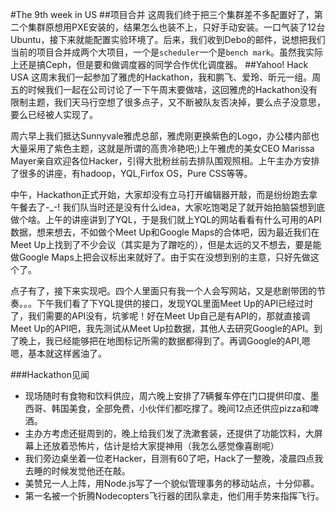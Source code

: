 #The 9th week in US
##项目合并
这周我们终于把三个集群差不多配置好了，第二个集群原想用PXE安装的，结果怎么也装不上，只好手动安装。一口气装了12台Ubuntu，接下来就能配置实验环境了。后来，我们收到Debo的邮件，说想把我们当前的项目合并成两个大项目，一个是`scheduler`一个是`bench mark`。虽然我实际上还是搞Ceph，但是要和做调度器的同学合作优化调度器。
##Yahoo! Hack USA
这周末我们一起参加了雅虎的Hackathon，我和鹏飞、爱玲、昕元一组。周五的时候我们一起在公司讨论了一下午周末要做啥，这回雅虎的Hackathon没有限制主题，我们天马行空想了很多点子，又不断被队友否决掉，要么点子没意思，要么已经被人实现了。

周六早上我们抵达Sunnyvale雅虎总部，雅虎刚更换紫色的Logo，办公楼内部也大量采用了紫色主题，这就是所谓的高贵冷艳吧;)上午雅虎的美女CEO Marissa Mayer亲自欢迎各位Hacker，引得大批粉丝前去排队围观照相。上午主办方安排了很多的讲座，有hadoop，YQL,Firfox OS，Pure CSS等等。

中午，Hackathon正式开始，大家却没有立马打开编辑器开敲，而是纷纷跑去拿午餐去了-_-! 我们队当时还是没有什么idea，大家吃饱喝足了就开始拍脑袋想到底做个啥。上午的讲座讲到了YQL，于是我们就上YQL的网站看看有什么可用的API数据，想来想去，不如做个Meet Up和Google Maps的合体吧，因为最近我们在Meet Up上找到了不少会议（其实是为了蹭吃的），但是太远的又不想去，要是能做Google Maps上把会议标出来就好了。由于实在没想到别的主意，只好先做这个了。

点子有了，接下来实现吧。四个人里面只有我一个人会写网站，又是悲剧带团的节奏。。。下午我们看了下YQL提供的接口，发现YQL里面Meet Up的API已经过时了，我们需要的API没有，坑爹呢！好在Meet Up自己是有API的，那就直接调Meet Up的API吧，我先测试从Meet Up拉数据，其他人去研究Google的API。到了晚上，我已经能够把在地图标记所需的数据都得到了。再调Google的API,嗯嗯，基本就这样酱油了。

###Hackathon见闻
* 现场随时有食物和饮料供应，周六晚上安排了7辆餐车停在门口提供印度、墨西哥、韩国美食，全部免费，小伙伴们都吃撑了。晚间12点还供应pizza和啤酒。
* 主办方考虑还挺周到的，晚上给我们发了洗漱套装，还提供了功能饮料，大屏幕上还放着恐怖片，估计是给大家提神用（我怎么感觉像喜剧呢）
* 我们旁边桌坐着一位老Hacker，目测有60了吧，Hack了一整晚，凌晨四点我去睡的时候发觉他还在敲。
* 美赞兄一人上阵，用Node.js写了一个貌似管理事务的移动站点，十分仰慕。
* 第一名被一个折腾Nodecopters飞行器的团队拿走，他们用手势来指挥飞行。

